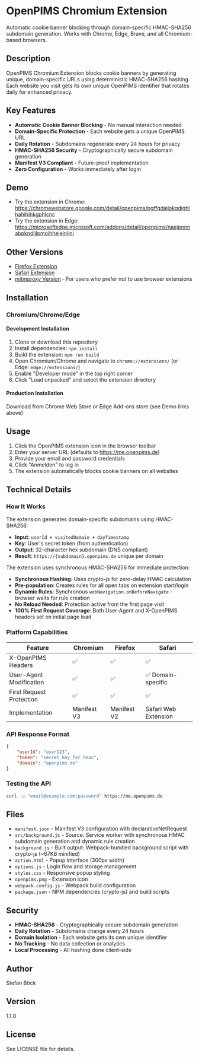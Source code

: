 # OpenPIMS Chromium Extension

Automatic cookie banner blocking through domain-specific HMAC-SHA256 subdomain generation. Works with Chrome, Edge, Brave, and all Chromium-based browsers.

## Description

OpenPIMS Chromium Extension blocks cookie banners by generating unique, domain-specific URLs using deterministic HMAC-SHA256 hashing. Each website you visit gets its own unique OpenPIMS identifier that rotates daily for enhanced privacy.

## Key Features

- **Automatic Cookie Banner Blocking** - No manual interaction needed
- **Domain-Specific Protection** - Each website gets a unique OpenPIMS URL
- **Daily Rotation** - Subdomains regenerate every 24 hours for privacy
- **HMAC-SHA256 Security** - Cryptographically secure subdomain generation
- **Manifest V3 Compliant** - Future-proof implementation
- **Zero Configuration** - Works immediately after login

## Demo

- Try the extension in Chrome: https://chromewebstore.google.com/detail/openpims/pgffgdajiokgdighlhahihihkgphlcnc
- Try the extension in Edge: https://microsoftedge.microsoft.com/addons/detail/openpims/naejpnnnabpkndljlpmoihhejeinjlni


## Other Versions

- [Firefox Extension](https://github.com/openpims/firefox)
- [Safari Extension](https://github.com/openpims/safari)
- [mitmproxy Version](https://github.com/openpims/mitmproxy) - For users who prefer not to use browser extensions

## Installation

### Chromium/Chrome/Edge

#### Development Installation
1. Clone or download this repository
2. Install dependencies: `npm install`
3. Build the extension: `npm run build`
4. Open Chromium/Chrome and navigate to `chrome://extensions/` (or Edge: `edge://extensions/`)
5. Enable "Developer mode" in the top right corner
6. Click "Load unpacked" and select the extension directory

#### Production Installation
Download from Chrome Web Store or Edge Add-ons store (see Demo links above)

## Usage

1. Click the OpenPIMS extension icon in the browser toolbar
2. Enter your server URL (defaults to https://me.openpims.de)
3. Provide your email and password credentials
4. Click "Anmelden" to log in
5. The extension automatically blocks cookie banners on all websites

## Technical Details

### How It Works
The extension generates domain-specific subdomains using HMAC-SHA256:
- **Input**: `userId + visitedDomain + dayTimestamp`
- **Key**: User's secret token (from authentication)
- **Output**: 32-character hex subdomain (DNS compliant)
- **Result**: `https://{subdomain}.openpims.de` unique per domain

The extension uses synchronous HMAC-SHA256 for immediate protection:
- **Synchronous Hashing**: Uses crypto-js for zero-delay HMAC calculation
- **Pre-population**: Creates rules for all open tabs on extension start/login
- **Dynamic Rules**: Synchronous `webNavigation.onBeforeNavigate` - browser waits for rule creation
- **No Reload Needed**: Protection active from the first page visit
- **100% First Request Coverage**: Both User-Agent and X-OpenPIMS headers set on initial page load

### Platform Capabilities
| Feature | Chromium | Firefox | Safari |
|---------|----------|---------|---------|
| X-OpenPIMS Headers | ✅ | ✅ | ✅ |
| User-Agent Modification | ✅ | ✅ | ✅ Domain-specific |
| First Request Protection | ✅ | ✅ | ✅ |
| Implementation | Manifest V3 | Manifest V2 | Safari Web Extension |

### API Response Format
```json
{
    "userId": "user123",
    "token": "secret_key_for_hmac",
    "domain": "openpims.de"
}
```

### Testing the API
```bash
curl -u "email@example.com:password" https://me.openpims.de
```

## Files

- `manifest.json` - Manifest V3 configuration with declarativeNetRequest
- `src/background.js` - Source: Service worker with synchronous HMAC subdomain generation and dynamic rule creation
- `background.js` - Built output: Webpack-bundled background script with crypto-js (~67KB minified)
- `action.html` - Popup interface (300px width)
- `options.js` - Login flow and storage management
- `styles.css` - Responsive popup styling
- `openpims.png` - Extension icon
- `webpack.config.js` - Webpack build configuration
- `package.json` - NPM dependencies (crypto-js) and build scripts

## Security

- **HMAC-SHA256** - Cryptographically secure subdomain generation
- **Daily Rotation** - Subdomains change every 24 hours
- **Domain Isolation** - Each website gets its own unique identifier
- **No Tracking** - No data collection or analytics
- **Local Processing** - All hashing done client-side

## Author

Stefan Böck

## Version

1.1.0

## License

See LICENSE file for details.